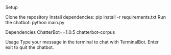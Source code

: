Setup

Clone the repository
Install dependencies: pip install -r requirements.txt
Run the chatbot: python main.py

Dependencies
ChatterBot==1.0.5
chatterbot-corpus

Usage
Type your message in the terminal to chat with TerminalBot.
Enter exit to quit the chatbot.
